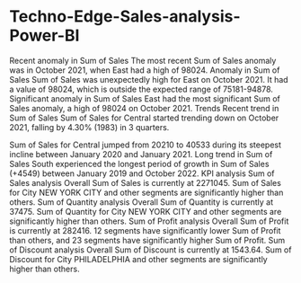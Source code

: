 # Techno-Edge-Sales-analysis-Power-BI

Recent anomaly in Sum of Sales
The most recent Sum of Sales anomaly was in October 2021, when East had a high of 98024.
Anomaly in Sum of Sales
Sum of Sales was unexpectedly high for East on October 2021. It had a value of 98024, which is outside the expected range of 75181-94878.
Significant anomaly in Sum of Sales
East had the most significant Sum of Sales anomaly, a high of 98024 on October 2021.
Trends
Recent trend in Sum of Sales
Sum of Sales for Central started trending down on October 2021, falling by 4.30% (1983) in 3 quarters.

Sum of Sales for Central jumped from 20210 to 40533 during its steepest incline between January 2020 and January 2021.
Long trend in Sum of Sales
South experienced the longest period of growth in Sum of Sales (+4549) between January 2019 and October 2022.
KPI analysis
Sum of Sales analysis
Overall Sum of Sales is currently at 2271045. Sum of Sales for City NEW YORK CITY and other segments are significantly higher than others.
Sum of Quantity analysis
Overall Sum of Quantity is currently at 37475. Sum of Quantity for City NEW YORK CITY and other segments are significantly higher than others.
Sum of Profit analysis
Overall Sum of Profit is currently at 282416. 12 segments have significantly lower Sum of Profit than others, and 23 segments have significantly higher Sum of Profit.
Sum of Discount analysis
Overall Sum of Discount is currently at 1543.64. Sum of Discount for City PHILADELPHIA and other segments are significantly higher than others.
